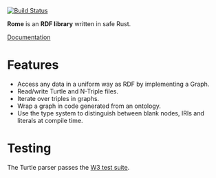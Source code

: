 [![Build Status](https://travis-ci.org/vandenoever/rome.svg?branch=master)](https://travis-ci.org/vandenoever/rome)

**Rome** is an **RDF library** written in safe Rust.

[Documentation](https://www.vandenoever.info/rust/rome/)

# Features

- Access any data in a uniform way as RDF by implementing a Graph.
- Read/write Turtle and N-Triple files.
- Iterate over triples in graphs.
- Wrap a graph in code generated from an ontology.
- Use the type system to distinguish between blank nodes, IRIs and literals at
  compile time.

# Testing

The Turtle parser passes the [W3 test suite](https://www.w3.org/2013/TurtleTests/).
